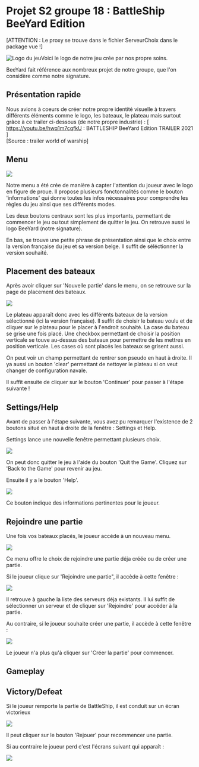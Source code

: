 # Projet S2 groupe 18 : BattleShip BeeYard Edition
[ATTENTION : Le proxy se trouve dans le fichier ServeurChoix dans le package vue !]

![Logo du jeu](img/BattleShip.png)Voici le logo de notre jeu crée par nos propre soins.

BeeYard fait référence aux nombreux projet de notre groupe, que l'on considère comme notre signature.

## Présentation rapide 
Nous avions à coeurs de créer notre propre identité visuelle à travers différents éléments comme le logo, les bateaux, le plateau mais surtout grâce à ce trailer ci-dessous (de notre propre industrie) : [ https://youtu.be/hwq1m7cqfkU : BATTLESHIP BeeYard Edition TRAILER 2021 ]  
[Source : trailer world of warship]
## Menu
![](img/Menu.png)

Notre menu a été crée de manière à capter l'attention du joueur avec le logo en figure de proue. Il propose plusieurs fonctonnalités comme le bouton 'informations' qui donne toutes les infos nécessaires pour comprendre les règles du jeu ainsi que ses différents modes.

Les deux boutons centraux sont les plus importants, permettant de commencer le jeu ou tout simplement de quitter le jeu.
On retrouve aussi le logo BeeYard (notre signature). 

En bas, se trouve une petite phrase de présentation ainsi que le choix entre la version française du jeu et sa version belge. Il suffit de séléctionner la version souhaité.

## Placement des bateaux
Après avoir cliquer sur 'Nouvelle partie' dans le menu, on se retrouve sur la page de placement des bateaux.

![](img/Placer_bateaux.png)

Le plateau apparaît donc avec les différents bateaux de la version sélectionné (ici la version française). Il suffit de choisir le bateau voulu et de cliquer sur le plateau pour le placer à l'endroit souhaité. La case du bateau se grise une fois placé. Une checkbox permettant de choisir la position verticale se touve au-dessus des bateaux pour permettre de les mettres en position verticale. Les cases où sont placés les bateaux se grisent aussi.

On peut voir un champ permettant de rentrer son pseudo en haut à droite. Il ya aussi un bouton 'clear' permettant de nettoyer le plateau si on veut changer de configuration navale.

Il suffit ensuite de cliquer sur le bouton 'Continuer' pour passer à l'étape suivante !

## Settings/Help

Avant de passer à l'étape suivante, vous avez pu remarquer l'existence de 2 boutons situé en haut à droite de la fenêtre : Settings et Help.

Settings lance une nouvelle fenêtre permettant plusieurs choix.

![](img/Settings.png)

On peut donc quitter le jeu à l'aide du bouton 'Quit the Game'.
Cliquez sur 'Back to the Game' pour revenir au jeu.

Ensuite il y a le bouton 'Help'.

![](img/Help.png)

Ce bouton indique des informations pertinentes pour le joueur.

## Rejoindre une partie

Une fois vos bateaux placés, le joueur accéde à un nouveau menu.

![](img/Menu_Rejoindre.png)

Ce menu offre le choix de rejoindre une partie déja créée ou de créer une partie.

Si le joueur clique sur 'Rejoindre une partie", il accède à cette fenêtre : 

![](img/Rejoindre.png)

Il retrouve à gauche la liste des serveurs déja existants. Il lui suffit de sélectionner un serveur et de cliquer sur 'Rejoindre' pour accéder à la partie.

Au contraire, si le joueur souhaite créer une partie, il accède à cette fenêtre :

![](img/Créer.png)

Le joueur n'a plus qu'à cliquer sur 'Créer la partie' pour commencer.

## Gameplay


## Victory/Defeat

Si le joueur remporte la partie de BattleShip, il est conduit sur un écran victorieux

![](img/Victory_fin.png)

Il peut cliquer sur le bouton 'Rejouer' pour recommencer une partie.

Si au contraire le joueur perd c'est l'écrans suivant qui apparaît : 

![](img/Defeat_fin.png)




   
